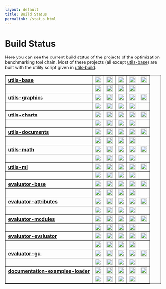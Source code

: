 ```yaml
---
layout: default
title: Build Status
permalink: /status.html
---
```


# Build Status

Here you can see the current build status of the projects of the optimization benchmarking tool chain. Most of these projects (all except <a href="https://github.com/optimizationBenchmarking/utils-base">utils-base</a>) are built with the utility script given in <a href="https://github.com/optimizationBenchmarking/utils-build">utils-build</a>.

<table border="1">

<tr><th style="text-align:left"><a href="https://github.com/optimizationBenchmarking/utils-base">utils-base</a></th>
<td><a href="https://travis-ci.org/optimizationBenchmarking/utils-base/"><img alt="Travis CI Build Status" src="https://img.shields.io/travis/optimizationBenchmarking/utils-base/master.svg" height="20"/></a></td>
<td><a href="https://codeship.com/projects/131027e0-8ab8-0133-0904-7246c649b408/status?branch=master"><img alt="Codeship Build Status" src="https://img.shields.io/codeship/131027e0-8ab8-0133-0904-7246c649b408.svg" height="20"/></a></td>
<td><a href="https://circleci.com/gh/optimizationBenchmarking/utils-base"><img alt="CircleCI Build Status" src="https://img.shields.io/circleci/project/optimizationBenchmarking/utils-base.svg" height="20"/></a></td>
<td><a href="https://semaphoreci.com/thomasweise/utils-base"><img alt="Semaphore Build Status" src="https://semaphoreci.com/api/v1/projects/307f0e82-6765-4e5c-80c6-3566c2086110/642552/shields_badge.svg" height="20"/></a></td>
<td><a href="https://snap-ci.com/optimizationBenchmarking/utils-base/branch/master"><img alt="Snap CI Build Status" src="https://img.shields.io/snap-ci/optimizationBenchmarking/utils-base/master.svg" height="20"/></a></td>
</tr><tr><td />
<td><a href="https://app.wercker.com/#applications/567a005a13c2df2b623ee96c"><img alt="Wercker Build Status" src="https://img.shields.io/wercker/ci/567a005a13c2df2b623ee96c.svg" height="20"/></a></td>
<td><a href="https://app.shippable.com/projects/567a0f771895ca447466cf07"><img alt="Shippable Build Status" src="https://img.shields.io/shippable/567a0f771895ca447466cf07.svg" height="20"/></a></td>
<td><a href="https://ci.appveyor.com/project/thomasWeise/utils-base"><img alt="AppVeyor Build Status" src="https://img.shields.io/appveyor/ci/thomasWeise/utils-base.svg" height="20"/></a></td>
<td><a href="https://drone.io/github.com/optimizationBenchmarking/utils-base/latest"><img alt="Drone IO Build Status" src="https://drone.io/github.com/optimizationBenchmarking/utils-base/status.png" height="20"/></a></td>
<td /></tr>

<tr><th style="text-align:left"><a href="https://github.com/optimizationBenchmarking/utils-graphics">utils-graphics</a></th>
<td><a href="https://travis-ci.org/optimizationBenchmarking/utils-graphics/"><img alt="Travis CI Build Status" src="https://img.shields.io/travis/optimizationBenchmarking/utils-graphics/master.svg" height="20"/></a></td>
<td><a href="https://codeship.com/projects/064e4220-8d10-0133-53ec-561902d161f6/status?branch=master"><img alt="Codeship Build Status" src="https://img.shields.io/codeship/064e4220-8d10-0133-53ec-561902d161f6.svg" height="20"/></a></td>
<td><a href="https://circleci.com/gh/optimizationBenchmarking/utils-graphics"><img alt="CircleCI Build Status" src="https://img.shields.io/circleci/project/optimizationBenchmarking/utils-graphics.svg" height="20"/></a></td>
<td><a href="https://semaphoreci.com/thomasweise/utils-graphics"><img alt="Semaphore Build Status" src="https://semaphoreci.com/api/v1/projects/37055847-7790-4676-ab34-e0dc475c4494/645165/shields_badge.svg" height="20"/></a></td>
<td><a href="https://snap-ci.com/optimizationBenchmarking/utils-graphics/branch/master"><img alt="Snap CI Build Status" src="https://img.shields.io/snap-ci/optimizationBenchmarking/utils-graphics/master.svg" height="20"/></a></td>
</tr><tr><td />
<td><a href="https://app.wercker.com/#applications/567cdedf1e29124443101992"><img alt="Wercker Build Status" src="https://img.shields.io/wercker/ci/567cdedf1e29124443101992.svg" height="20"/></a></td>
<td><a href="https://app.shippable.com/projects/567cde0f1895ca447466ea67"><img alt="Shippable Build Status" src="https://img.shields.io/shippable/567cde0f1895ca447466ea67.svg" height="20"/></a></td>
<td><a href="https://ci.appveyor.com/project/thomasWeise/utils-graphics"><img alt="AppVeyor Build Status" src="https://img.shields.io/appveyor/ci/thomasWeise/utils-graphics.svg" height="20"/></a></td>
<td><a href="https://drone.io/github.com/optimizationBenchmarking/utils-graphics/latest"><img alt="Drone IO Build Status" src="https://drone.io/github.com/optimizationBenchmarking/utils-graphics/status.png" height="20"/></a></td>
<td /></tr>

<tr><th style="text-align:left"><a href="https://github.com/optimizationBenchmarking/utils-charts">utils-charts</a></th>
<td><a href="https://travis-ci.org/optimizationBenchmarking/utils-charts/"><img alt="Travis CI Build Status" src="https://img.shields.io/travis/optimizationBenchmarking/utils-charts/master.svg" height="20"/></a></td>
<td><a href="https://codeship.com/projects/98b6ed40-9313-0133-eeff-62bc10e087c9/status?branch=master"><img alt="Codeship Build Status" src="https://img.shields.io/codeship/98b6ed40-9313-0133-eeff-62bc10e087c9.svg" height="20"/></a></td>
<td><a href="https://circleci.com/gh/optimizationBenchmarking/utils-charts"><img alt="CircleCI Build Status" src="https://img.shields.io/circleci/project/optimizationBenchmarking/utils-charts.svg" height="20"/></a></td>
<td><a href="https://semaphoreci.com/thomasweise/utils-charts"><img alt="Semaphore Build Status" src="https://semaphoreci.com/api/v1/projects/1a49b053-325a-4bdf-a593-b7cb2a5537b7/648380/shields_badge.svg" height="20"/></a></td>
<td><a href="https://snap-ci.com/optimizationBenchmarking/utils-charts/branch/master"><img alt="Snap CI Build Status" src="https://img.shields.io/snap-ci/optimizationBenchmarking/utils-charts/master.svg" height="20"/></a></td>
</tr><tr><td />
<td><a href="https://app.wercker.com/#applications/568717b5b1b23faa66047e43"><img alt="Wercker Build Status" src="https://img.shields.io/wercker/ci/568717b5b1b23faa66047e43.svg" height="20"/></a></td>
<td><a href="https://app.shippable.com/projects/568717d61895ca44746737b4"><img alt="Shippable Build Status" src="https://img.shields.io/shippable/568717d61895ca44746737b4.svg" height="20"/></a></td>
<td><a href="https://ci.appveyor.com/project/thomasWeise/utils-charts"><img alt="AppVeyor Build Status" src="https://img.shields.io/appveyor/ci/thomasWeise/utils-charts.svg" height="20"/></a></td>
<td><a href="https://drone.io/github.com/optimizationBenchmarking/utils-charts/latest"><img alt="Drone IO Build Status" src="https://drone.io/github.com/optimizationBenchmarking/utils-charts/status.png" height="20"/></a></td>
<td /></tr>

<tr><th style="text-align:left"><a href="https://github.com/optimizationBenchmarking/utils-documents">utils-documents</a></th>
<td><a href="https://travis-ci.org/optimizationBenchmarking/utils-documents/"><img alt="Travis CI Build Status" src="https://img.shields.io/travis/optimizationBenchmarking/utils-documents/master.svg" height="20"/></a></td>
<td><a href="https://codeship.com/projects/4b486410-94e7-0133-7934-569edec715f0/status?branch=master"><img alt="Codeship Build Status" src="https://img.shields.io/codeship/4b486410-94e7-0133-7934-569edec715f0.svg" height="20"/></a></td>
<td><a href="https://circleci.com/gh/optimizationBenchmarking/utils-documents"><img alt="CircleCI Build Status" src="https://img.shields.io/circleci/project/optimizationBenchmarking/utils-documents.svg" height="20"/></a></td>
<td><a href="https://semaphoreci.com/thomasweise/utils-documents"><img alt="Semaphore Build Status" src="https://semaphoreci.com/api/v1/projects/f51172fa-8634-4066-93f5-1e234fb83e6a/648744/shields_badge.svg" height="20"/></a></td>
<td><a href="https://snap-ci.com/optimizationBenchmarking/utils-documents/branch/master"><img alt="Snap CI Build Status" src="https://img.shields.io/snap-ci/optimizationBenchmarking/utils-documents/master.svg" height="20"/></a></td>
</tr><tr><td />
<td><a href="https://app.wercker.com/#applications/568a2829b1b23faa660a4cba"><img alt="Wercker Build Status" src="https://img.shields.io/wercker/ci/568a2829b1b23faa660a4cba.svg" height="20"/></a></td>
<td><a href="https://app.shippable.com/projects/568b67c31895ca4474675798"><img alt="Shippable Build Status" src="https://img.shields.io/shippable/568b67c31895ca4474675798.svg" height="20"/></a></td>
<td><a href="https://ci.appveyor.com/project/thomasWeise/utils-documents"><img alt="AppVeyor Build Status" src="https://img.shields.io/appveyor/ci/thomasWeise/utils-documents.svg" height="20"/></a></td>
<td><a href="https://drone.io/github.com/optimizationBenchmarking/utils-documents/latest"><img alt="Drone IO Build Status" src="https://drone.io/github.com/optimizationBenchmarking/utils-documents/status.png" height="20"/></a></td>
<td /></tr>

<tr><th style="text-align:left"><a href="https://github.com/optimizationBenchmarking/utils-math">utils-math</a></td>
<td><a href="https://travis-ci.org/optimizationBenchmarking/utils-math/"><img alt="Travis CI Build Status" src="https://img.shields.io/travis/optimizationBenchmarking/utils-math/master.svg" height="20"/></a></td>
<td><a href="https://codeship.com/projects/df6a04d0-95cd-0133-0724-520d149e6bdf/status?branch=master"><img alt="Codeship Build Status" src="https://img.shields.io/codeship/df6a04d0-95cd-0133-0724-520d149e6bdf.svg" height="20"/></a></td>
<td><a href="https://circleci.com/gh/optimizationBenchmarking/utils-math"><img alt="CircleCI Build Status" src="https://img.shields.io/circleci/project/optimizationBenchmarking/utils-math.svg" height="20"/></a></td>
<td><a href="https://semaphoreci.com/thomasweise/utils-math"><img alt="Semaphore Build Status" src="https://semaphoreci.com/api/v1/projects/b860f536-2594-42ac-8a60-fc60e59eb7a1/650254/shields_badge.svg" height="20"/></a></td>
<td><a href="https://snap-ci.com/optimizationBenchmarking/utils-math/branch/master"><img alt="Snap CI Build Status" src="https://img.shields.io/snap-ci/optimizationBenchmarking/utils-math/master.svg" height="20"/></a></td>
</tr><tr><td />
<td><a href="https://app.wercker.com/#applications/568ba550b1b23faa66185263"><img alt="Wercker Build Status" src="https://img.shields.io/wercker/ci/568ba550b1b23faa66185263.svg" height="20"/></a></td>
<td><a href="https://app.shippable.com/projects/568ba7061895ca4474675a6b"><img alt="Shippable Build Status" src="https://img.shields.io/shippable/568ba7061895ca4474675a6b.svg" height="20"/></a></td>
<td><a href="https://ci.appveyor.com/project/thomasWeise/utils-math"><img alt="AppVeyor Build Status" src="https://img.shields.io/appveyor/ci/thomasWeise/utils-math.svg" height="20"/></a></td>
<td><a href="https://drone.io/github.com/optimizationBenchmarking/utils-math/latest"><img alt="Drone IO Build Status" src="https://drone.io/github.com/optimizationBenchmarking/utils-math/status.png" height="20"/></a></td>
<td /></tr>

<tr><th style="text-align:left"><a href="https://github.com/optimizationBenchmarking/utils-ml">utils-ml</a></th>
<td><a href="https://travis-ci.org/optimizationBenchmarking/utils-ml/"><img alt="Travis CI Build Status" src="https://img.shields.io/travis/optimizationBenchmarking/utils-ml/master.svg" height="20"/></a></td>
<td><a href="https://codeship.com/projects/0bf84bc0-972f-0133-eaba-0ac91e08390f/status?branch=master"><img alt="Codeship Build Status" src="https://img.shields.io/codeship/0bf84bc0-972f-0133-eaba-0ac91e08390f.svg" height="20"/></a></td>
<td><a href="https://circleci.com/gh/optimizationBenchmarking/utils-ml"><img alt="CircleCI Build Status" src="https://img.shields.io/circleci/project/optimizationBenchmarking/utils-ml.svg" height="20"/></a></td>
<td><a href="https://semaphoreci.com/thomasweise/utils-ml"><img alt="Semaphore Build Status" src="https://semaphoreci.com/api/v1/projects/38804fc9-fbc9-4d14-bfec-da9455b34563/652888/shields_badge.svg" height="20"/></a></td>
<td><a href="https://snap-ci.com/optimizationBenchmarking/utils-ml/branch/master"><img alt="Snap CI Build Status" src="https://img.shields.io/snap-ci/optimizationBenchmarking/utils-ml/master.svg" height="20"/></a></td>
</tr><tr><td />
<td><a href="https://app.wercker.com/#applications/568dfc8a41034d154e0a2486"><img alt="Wercker Build Status" src="https://img.shields.io/wercker/ci/568dfc8a41034d154e0a2486.svg" height="20"/></a></td>
<td><a href="https://app.shippable.com/projects/568df9991895ca447467b857"><img alt="Shippable Build Status" src="https://img.shields.io/shippable/568df9991895ca447467b857.svg" height="20"/></a></td>
<td><a href="https://ci.appveyor.com/project/thomasWeise/utils-ml"><img alt="AppVeyor Build Status" src="https://img.shields.io/appveyor/ci/thomasWeise/utils-ml.svg" height="20"/></a></td>
<td><a href="https://drone.io/github.com/optimizationBenchmarking/utils-ml/latest"><img alt="Drone IO Build Status" src="https://drone.io/github.com/optimizationBenchmarking/utils-ml/status.png" height="20"/></a></td>
<td /></tr>

<tr><th style="text-align:left"><a href="https://github.com/optimizationBenchmarking/evaluator-base">evaluator-base</a></th>
<td><a href="https://travis-ci.org/optimizationBenchmarking/evaluator-base/"><img alt="Travis CI Build Status" src="https://img.shields.io/travis/optimizationBenchmarking/evaluator-base/master.svg" height="20"/></a></td>
<td><a href="https://codeship.com/projects/37001140-9d37-0133-8178-0231463e1316/status?branch=master"><img alt="Codeship Build Status" src="https://img.shields.io/codeship/37001140-9d37-0133-8178-0231463e1316.svg" height="20"/></a></td>
<td><a href="https://circleci.com/gh/optimizationBenchmarking/evaluator-base"><img alt="CircleCI Build Status" src="https://img.shields.io/circleci/project/optimizationBenchmarking/evaluator-base.svg" height="20"/></a></td>
<td><a href="https://semaphoreci.com/thomasweise/evaluator-base"><img alt="Semaphore Build Status" src="https://semaphoreci.com/api/v1/projects/aae7f9de-64e1-4cb6-a9da-2afb583853ec/661870/shields_badge.svg" height="20"/></a></td>
<td><a href="https://snap-ci.com/optimizationBenchmarking/evaluator-base/branch/master"><img alt="Snap CI Build Status" src="https://img.shields.io/snap-ci/optimizationBenchmarking/evaluator-base/master.svg" height="20"/></a></td>
</tr><tr><td />
<td><a href="https://app.wercker.com/#applications/56981ef655813dda3b07c3fb"><img alt="Wercker Build Status" src="https://img.shields.io/wercker/ci/56981ef655813dda3b07c3fb.svg" height="20"/></a></td>
<td><a href="https://app.shippable.com/projects/56981e821895ca4474685412"><img alt="Shippable Build Status" src="https://img.shields.io/shippable/56981e821895ca4474685412.svg" height="20"/></a></td>
<td><a href="https://ci.appveyor.com/project/thomasWeise/evaluator-base"><img alt="AppVeyor Build Status" src="https://img.shields.io/appveyor/ci/thomasWeise/evaluator-base.svg" height="20"/></a></td>
<td><a href="https://drone.io/github.com/optimizationBenchmarking/evaluator-base/latest"><img alt="Drone IO Build Status" src="https://drone.io/github.com/optimizationBenchmarking/evaluator-base/status.png" height="20"/></a></td>
<td /></tr>


<tr><th style="text-align:left"><a href="https://github.com/optimizationBenchmarking/evaluator-attributes">evaluator-attributes</a></th>
<td><a href="https://travis-ci.org/optimizationBenchmarking/evaluator-attributes/"><img alt="Travis CI Build Status" src="https://img.shields.io/travis/optimizationBenchmarking/evaluator-attributes/master.svg" height="20"/></a></td>
<td><a href="https://codeship.com/projects/d2cb5d80-9dff-0133-5815-1a74f7994c2d/status?branch=master"><img alt="Codeship Build Status" src="https://img.shields.io/codeship/d2cb5d80-9dff-0133-5815-1a74f7994c2d.svg" height="20"/></a></td>
<td><a href="https://circleci.com/gh/optimizationBenchmarking/evaluator-attributes"><img alt="CircleCI Build Status" src="https://img.shields.io/circleci/project/optimizationBenchmarking/evaluator-attributes.svg" height="20"/></a></td>
<td><a href="https://semaphoreci.com/thomasweise/evaluator-attributes"><img alt="Semaphore Build Status" src="https://semaphoreci.com/api/v1/projects/ee77745a-4eaf-4143-8a39-10130e1d8bb6/663306/shields_badge.svg" height="20"/></a></td>
<td><a href="https://snap-ci.com/optimizationBenchmarking/evaluator-attributes/branch/master"><img alt="Snap CI Build Status" src="https://img.shields.io/snap-ci/optimizationBenchmarking/evaluator-attributes/master.svg" height="20"/></a></td>
</tr><tr><td />
<td><a href="https://app.wercker.com/#applications/56996b963e708cf42301dfcf"><img alt="Wercker Build Status" src="https://img.shields.io/wercker/ci/56996b963e708cf42301dfcf.svg" height="20"/></a></td>
<td><a href="https://app.shippable.com/projects/5699692b1895ca44746ff799"><img alt="Shippable Build Status" src="https://img.shields.io/shippable/5699692b1895ca44746ff799.svg" height="20"/></a></td>
<td><a href="https://ci.appveyor.com/project/thomasWeise/evaluator-attributes"><img alt="AppVeyor Build Status" src="https://img.shields.io/appveyor/ci/thomasWeise/evaluator-attributes.svg" height="20"/></a></td>
<td><a href="https://drone.io/github.com/optimizationBenchmarking/evaluator-attributes/latest"><img alt="Drone IO Build Status" src="https://drone.io/github.com/optimizationBenchmarking/evaluator-attributes/status.png" height="20"/></a></td>
<td /></tr>

<tr><th style="text-align:left"><a href="https://github.com/optimizationBenchmarking/evaluator-modules">evaluator-modules</a></th>
<td><a href="https://travis-ci.org/optimizationBenchmarking/evaluator-modules/"><img alt="Travis CI Build Status" src="https://img.shields.io/travis/optimizationBenchmarking/evaluator-modules/master.svg" height="20"/></a></td>
<td><a href="https://codeship.com/projects/8f261d00-ce13-0133-3cea-32b8bfabf829/status?branch=master"><img alt="Codeship Build Status" src="https://img.shields.io/codeship/8f261d00-ce13-0133-3cea-32b8bfabf829.svg" height="20"/></a></td>
<td><a href="https://circleci.com/gh/optimizationBenchmarking/evaluator-modules"><img alt="CircleCI Build Status" src="https://img.shields.io/circleci/project/optimizationBenchmarking/evaluator-modules.svg" height="20"/></a></td>
<td><a href="https://semaphoreci.com/thomasweise/evaluator-modules"><img alt="Semaphore Build Status" src="https://semaphoreci.com/api/v1/thomasweise/evaluator-modules/branches/master/shields_badge.svg" height="20"/></a></td>
<td><a href="https://snap-ci.com/optimizationBenchmarking/evaluator-modules/branch/master"><img alt="Snap CI Build Status" src="https://img.shields.io/snap-ci/optimizationBenchmarking/evaluator-modules/master.svg" height="20"/></a></td>
</tr><tr><td />
<td><a href="https://app.wercker.com/#applications/56ea1586d19bbb306a05dd96"><img alt="Wercker Build Status" src="https://img.shields.io/wercker/ci/56ea1586d19bbb306a05dd96.svg" height="20"/></a></td>
<td><a href="https://app.shippable.com/projects/56ea17649d043da07be0a954"><img alt="Shippable Build Status" src="https://img.shields.io/shippable/56ea17649d043da07be0a954.svg" height="20"/></a></td>
<td><a href="https://ci.appveyor.com/project/thomasWeise/evaluator-modules"><img alt="AppVeyor Build Status" src="https://img.shields.io/appveyor/ci/thomasWeise/evaluator-modules.svg" height="20"/></a></td>
<td><a href="https://drone.io/github.com/optimizationBenchmarking/evaluator-modules/latest"><img alt="Drone IO Build Status" src="https://drone.io/github.com/optimizationBenchmarking/evaluator-modules/status.png" height="20"/></a></td>
<td /></tr>

<tr><th style="text-align:left"><a href="https://github.com/optimizationBenchmarking/evaluator-evaluator">evaluator-evaluator</a></th>
<td><a href="https://travis-ci.org/optimizationBenchmarking/evaluator-evaluator/"><img alt="Travis CI Build Status" src="https://img.shields.io/travis/optimizationBenchmarking/evaluator-evaluator/master.svg" height="20"/></a></td>
<td><a href="https://codeship.com/projects/543982f0-e4fb-0133-9457-6a2823a81008/status?branch=master"><img alt="Codeship Build Status" src="https://img.shields.io/codeship/543982f0-e4fb-0133-9457-6a2823a81008.svg" height="20"/></a></td>
<td><a href="https://circleci.com/gh/optimizationBenchmarking/evaluator-evaluator"><img alt="CircleCI Build Status" src="https://img.shields.io/circleci/project/optimizationBenchmarking/evaluator-evaluator.svg" height="20"/></a></td>
<td><a href="https://semaphoreci.com/thomasweise/evaluator-evaluator"><img alt="Semaphore Build Status" src="https://semaphoreci.com/api/v1/thomasweise/evaluator-evaluator/branches/master/shields_badge.svg" height="20"/></a></td>
<td><a href="https://snap-ci.com/optimizationBenchmarking/evaluator-evaluator/branch/master"><img alt="Snap CI Build Status" src="https://img.shields.io/snap-ci/optimizationBenchmarking/evaluator-evaluator/master.svg" height="20"/></a></td>
</tr><tr><td />
<td><a href="https://app.wercker.com/#applications/5710814eae7ab0154f011d6d"><img alt="Wercker Build Status" src="https://img.shields.io/wercker/ci/5710814eae7ab0154f011d6d.svg" height="20"/></a></td>
<td><a href="https://app.shippable.com/projects/5710800a2a8192902e1c1edf"><img alt="Shippable Build Status" src="https://img.shields.io/shippable/5710800a2a8192902e1c1edf.svg" height="20"/></a></td>
<td><a href="https://ci.appveyor.com/project/thomasWeise/evaluator-evaluator"><img alt="AppVeyor Build Status" src="https://img.shields.io/appveyor/ci/thomasWeise/evaluator-evaluator.svg" height="20"/></a></td>
<td><a href="https://drone.io/github.com/optimizationBenchmarking/evaluator-evaluator/latest"><img alt="Drone IO Build Status" src="https://drone.io/github.com/optimizationBenchmarking/evaluator-evaluator/status.png" height="20"/></a></td>
<td /></tr>

<tr><th style="text-align:left"><a href="https://github.com/optimizationBenchmarking/evaluator-gui">evaluator-gui</a></th>
<td><a href="https://travis-ci.org/optimizationBenchmarking/evaluator-gui/"><img alt="Travis CI Build Status" src="https://img.shields.io/travis/optimizationBenchmarking/evaluator-gui/master.svg" height="20"/></a></td>
<td><a href="https://codeship.com/projects/61dfca30-f0d8-0133-c801-0a35cfc55b3a/status?branch=master"><img alt="Codeship Build Status" src="https://img.shields.io/codeship/61dfca30-f0d8-0133-c801-0a35cfc55b3a.svg" height="20"/></a></td>
<td><a href="https://circleci.com/gh/optimizationBenchmarking/evaluator-gui"><img alt="CircleCI Build Status" src="https://img.shields.io/circleci/project/optimizationBenchmarking/evaluator-gui.svg" height="20"/></a></td>
<td><a href="https://semaphoreci.com/thomasweise/evaluator-gui"><img alt="Semaphore Build Status" src="https://semaphoreci.com/api/v1/thomasweise/evaluator-gui/branches/master/shields_badge.svg" height="20"/></a></td>
<td><a href="https://snap-ci.com/optimizationBenchmarking/evaluator-gui/branch/master"><img alt="Snap CI Build Status" src="https://img.shields.io/snap-ci/optimizationBenchmarking/evaluator-gui/master.svg" height="20"/></a></td>
</tr><tr><td />
<td><a href="https://app.wercker.com/#applications/5725384c5b2d07942203b022"><img alt="Wercker Build Status" src="https://img.shields.io/wercker/ci/5725384c5b2d07942203b022.svg" height="20"/></a></td>
<td><a href="https://app.shippable.com/projects/572468a32a8192902e1e8530"><img alt="Shippable Build Status" src="https://img.shields.io/shippable/572468a32a8192902e1e8530.svg" height="20"/></a></td>
<td><a href="https://ci.appveyor.com/project/thomasWeise/evaluator-gui"><img alt="AppVeyor Build Status" src="https://img.shields.io/appveyor/ci/thomasWeise/evaluator-gui.svg" height="20"/></a></td>
<td><a href="https://drone.io/github.com/optimizationBenchmarking/evaluator-gui/latest"><img alt="Drone IO Build Status" src="https://drone.io/github.com/optimizationBenchmarking/evaluator-gui/status.png" height="20"/></a></td>
<td /></tr>

<tr><th style="text-align:left;vertical-align:top" rowspan="2"><a href="https://github.com/optimizationBenchmarking/documentation-examples-loader">documentation-examples-loader</a></th>
<td><a href="https://travis-ci.org/optimizationBenchmarking/documentation-examples-loader/"><img alt="Travis CI Build Status" src="https://img.shields.io/travis/optimizationBenchmarking/documentation-examples-loader/master.svg" height="20"/></a></td>
<td><a href="https://codeship.com/projects/7fa56ee0-f0d8-0133-b08b-2640b49afa9e/status?branch=master"><img alt="Codeship Build Status" src="https://img.shields.io/codeship/7fa56ee0-f0d8-0133-b08b-2640b49afa9e.svg" height="20"/></a></td>
<td><a href="https://circleci.com/gh/optimizationBenchmarking/documentation-examples-loader"><img alt="CircleCI Build Status" src="https://img.shields.io/circleci/project/optimizationBenchmarking/documentation-examples-loader.svg" height="20"/></a></td>
<td><a href="https://semaphoreci.com/thomasweise/documentation-examples-loader"><img alt="Semaphore Build Status" src="https://semaphoreci.com/api/v1/thomasweise/documentation-examples-loader/branches/master/shields_badge.svg" height="20"/></a></td>
<td><a href="https://snap-ci.com/optimizationBenchmarking/documentation-examples-loader/branch/master"><img alt="Snap CI Build Status" src="https://img.shields.io/snap-ci/optimizationBenchmarking/documentation-examples-loader/master.svg" height="20"/></a></td>
</tr><tr>
<td><a href="https://app.wercker.com/#applications/572469167ed0b05537068c61"><img alt="Wercker Build Status" src="https://img.shields.io/wercker/ci/572469167ed0b05537068c61.svg" height="20"/></a></td>
<td><a href="https://app.shippable.com/projects/572468a32a8192902e1e852f"><img alt="Shippable Build Status" src="https://img.shields.io/shippable/572468a32a8192902e1e852f.svg" height="20"/></a></td>
<td><a href="https://ci.appveyor.com/project/thomasWeise/documentation-examples-loader"><img alt="AppVeyor Build Status" src="https://img.shields.io/appveyor/ci/thomasWeise/documentation-examples-loader.svg" height="20"/></a></td>
<td><a href="https://drone.io/github.com/optimizationBenchmarking/documentation-examples-loader/latest"><img alt="Drone IO Build Status" src="https://drone.io/github.com/optimizationBenchmarking/documentation-examples-loader/status.png" height="20"/></a></td>
<td /></tr>

</table>